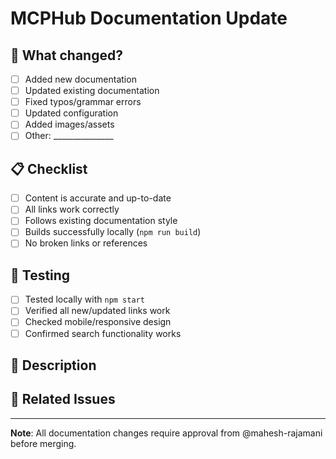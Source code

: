 # MCPHub Documentation Update

## 📝 What changed?
- [ ] Added new documentation
- [ ] Updated existing documentation  
- [ ] Fixed typos/grammar errors
- [ ] Updated configuration
- [ ] Added images/assets
- [ ] Other: _______________

## 📋 Checklist
- [ ] Content is accurate and up-to-date
- [ ] All links work correctly
- [ ] Follows existing documentation style
- [ ] Builds successfully locally (`npm run build`)
- [ ] No broken links or references

## 🧪 Testing
- [ ] Tested locally with `npm start`
- [ ] Verified all new/updated links work
- [ ] Checked mobile/responsive design
- [ ] Confirmed search functionality works

## 📖 Description
<!-- Describe your changes in detail -->

## 🔗 Related Issues
<!-- Link any related issues: Fixes #123 -->

---
**Note**: All documentation changes require approval from @mahesh-rajamani before merging.